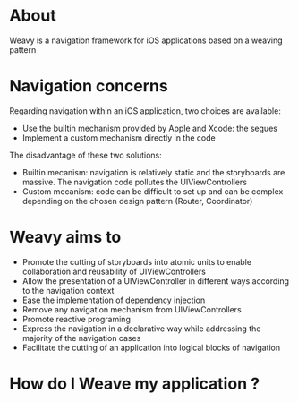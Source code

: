 # About
Weavy is a navigation framework for iOS applications based on a weaving pattern

# Navigation concerns
Regarding navigation within an iOS application, two choices are available:
- Use the builtin mechanism provided by Apple and Xcode: the segues
-  Implement a custom mechanism directly in the code

The disadvantage of these two solutions:
- Builtin mecanism: navigation is relatively static and the storyboards are massive. The navigation code pollutes the UIViewControllers
- Custom mecanism: code can be difficult to set up and can be complex depending on the chosen design pattern (Router, Coordinator)

# Weavy aims to
- Promote the cutting of storyboards into atomic units to enable collaboration and reusability of UIViewControllers
- Allow the presentation of a UIViewController in different ways according to the navigation context
- Ease the implementation of dependency injection
- Remove any navigation mechanism from UIViewControllers 
- Promote reactive programing
- Express the navigation in a declarative way while addressing the majority of the navigation cases
- Facilitate the cutting of an application into logical blocks of navigation

# How do I Weave my application ?
